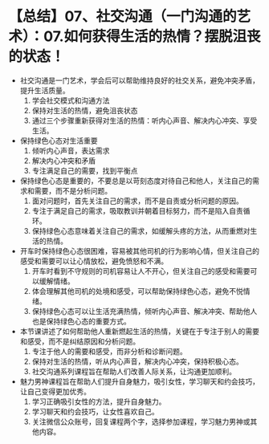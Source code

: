 # 【总结】07、社交沟通（一门沟通的艺术）：07.如何获得生活的热情？摆脱沮丧的状态！

-   社交沟通是一门艺术，学会后可以帮助维持良好的社交关系，避免冲突矛盾，提升生活质量。
    1.  学会社交模式和沟通方法
    2.  保持对生活的热情，避免沮丧状态
    3.  通过三个步骤重新获得对生活的热情：听内心声音、解决内心冲突、享受生活。
-   保持绿色心态对生活重要
    1.  倾听内心声音，表达需求
    2.  解决内心冲突和矛盾
    3.  专注满足自己的需要，找到平衡点
-   保持绿色心态是重要的，不要总是以苛刻态度对待自己和他人，关注自己的需求和需要，而不是分析问题。
    1.  面对问题时，首先关注自己的需求，而不是自责或分析问题的原因。
    2.  专注于满足自己的需求，吸取教训并朝着目标努力，而不是陷入自责循环。
    3.  保持绿色心态意味着关注自己的需求，如缓解头疼的方法，从而重燃对生活的热情。
-   开车时保持绿色心态很困难，容易被其他司机的行为影响心情，但关注自己的感受和需要可以让心情放松，避免愤怒和不满。
    1.  开车时看到不守规则的司机容易让人不开心，但关注自己的感受和需要可以缓解情绪。
    2.  体会理解其他司机的处境和感受，可以帮助保持绿色心态，避免不悦情绪。
    3.  保持绿色心态可以让生活充满热情，倾听内心声音、解决冲突、帮助他人也是保持绿色心态的重要方式。
-   本节课讲述了如何帮助他人重新燃起生活的热情，关键在于专注于别人的需要和感受，而不是纠结原因和分析问题。
    1.  专注于他人的需要和感受，而非分析和诊断问题。
    2.  保持对生活的热情，听从内心声音，解决内心冲突，保持积极心态。
    3.  社交沟通系列课程旨在帮助人们改善人际关系，让沟通更加顺利。
-   魅力男神课程旨在帮助人们提升自身魅力，吸引女性，学习聊天和约会技巧，让自己变得更加优秀。
    1.  学习正确吸引女性的方法，提升自身魅力。
    2.  学习聊天和约会技巧，让女性喜欢自己。
    3.  关注微信公众账号，回复课程两个字，选择参加课程，学习魅力男神或其他内容。